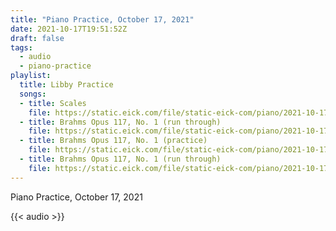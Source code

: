 ```yaml
---
title: "Piano Practice, October 17, 2021"
date: 2021-10-17T19:51:52Z
draft: false
tags:
  - audio
  - piano-practice
playlist:
  title: Libby Practice
  songs:
  - title: Scales
    file: https://static.eick.com/file/static-eick-com/piano/2021-10-17-001.mp3
  - title: Brahms Opus 117, No. 1 (run through)
    file: https://static.eick.com/file/static-eick-com/piano/2021-10-17-002.mp3
  - title: Brahms Opus 117, No. 1 (practice)
    file: https://static.eick.com/file/static-eick-com/piano/2021-10-17-003.mp3
  - title: Brahms Opus 117, No. 1 (run through)
    file: https://static.eick.com/file/static-eick-com/piano/2021-10-17-004.mp3
---
```

Piano Practice, October 17, 2021

<!--more-->

{{< audio >}}
